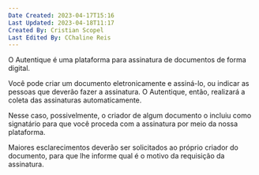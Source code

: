 ```yaml
---
Date Created: 2023-04-17T15:16
Last Updated: 2023-04-18T11:17
Created By: Cristian Scopel
Last Edited By: CChaline Reis
---
```

O Autentique é uma plataforma para assinatura de documentos de forma digital.

  

Você pode criar um documento eletronicamente e assiná-lo, ou indicar as pessoas que deverão fazer a assinatura. O Autentique, então, realizará a coleta das assinaturas automaticamente.

  

Nesse caso, possivelmente, o criador de algum documento o incluiu como signatário para que você proceda com a assinatura por meio da nossa plataforma.

  

Maiores esclarecimentos deverão ser solicitados ao próprio criador do documento, para que lhe informe qual é o motivo da requisição da assinatura.